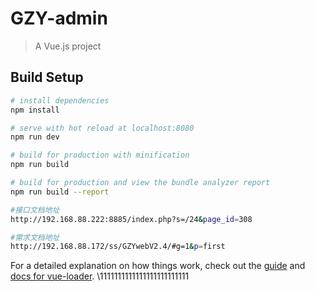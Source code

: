 # GZY-admin

> A Vue.js project

## Build Setup

``` bash
# install dependencies
npm install

# serve with hot reload at localhost:8080
npm run dev

# build for production with minification
npm run build

# build for production and view the bundle analyzer report
npm run build --report

#接口文档地址
http://192.168.88.222:8885/index.php?s=/24&page_id=308

#需求文档地址
http://192.168.88.172/ss/GZYwebV2.4/#g=1&p=first
```

For a detailed explanation on how things work, check out the [guide](http://vuejs-templates.github.io/webpack/) and [docs for vue-loader](http://vuejs.github.io/vue-loader).
\1111111111111111111111111
